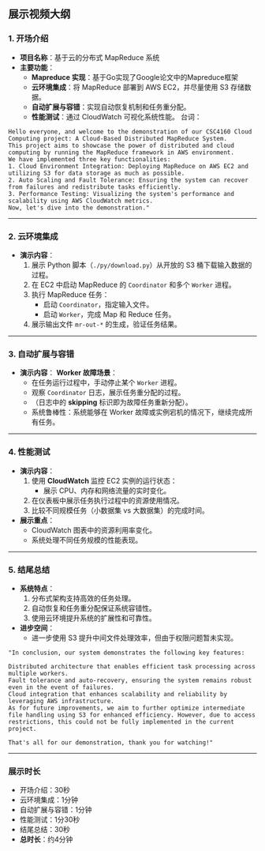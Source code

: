 ## **展示视频大纲**

### **1. 开场介绍**
- **项目名称**：基于云的分布式 MapReduce 系统  
- **主要功能**：
  - **Mapreduce 实现**：基于Go实现了Google论文中的Mapreduce框架
  - **云环境集成**：将 MapReduce 部署到 AWS EC2，并尽量使用 S3 存储数据。
  - **自动扩展与容错**：实现自动恢复机制和任务重分配。
  - **性能测试**：通过 CloudWatch 可视化系统性能。
台词：
```
Hello everyone, and welcome to the demonstration of our CSC4160 Cloud Computing project: A Cloud-Based Distributed MapReduce System.
This project aims to showcase the power of distributed and cloud computing by running the MapReduce framework in AWS environment.
We have implemented three key functionalities:
1. Cloud Environment Integration: Deploying MapReduce on AWS EC2 and utilizing S3 for data storage as much as possible.
2. Auto Scaling and Fault Tolerance: Ensuring the system can recover from failures and redistribute tasks efficiently.
3. Performance Testing: Visualizing the system's performance and scalability using AWS CloudWatch metrics.
Now, let's dive into the demonstration."
```
---

### **2. 云环境集成**
- **演示内容**：
  1. 展示 Python 脚本（`./py/download.py`）从开放的 S3 桶下载输入数据的过程。   
  2. 在 EC2 中启动 MapReduce 的 `Coordinator` 和多个 `Worker` 进程。
  3. 执行 MapReduce 任务：
     - 启动 `Coordinator`，指定输入文件。
     - 启动 `Worker`，完成 Map 和 Reduce 任务。
  4. 展示输出文件 `mr-out-*` 的生成，验证任务结果。

---

### **3. 自动扩展与容错**
- **演示内容**：
  **Worker 故障场景**：
     - 在任务运行过程中，手动停止某个 `Worker` 进程。
     - 观察 `Coordinator` 日志，展示任务重分配的过程。
     - （日志中的 **skipping** 标识即为故障任务重新分配）。
     - 系统鲁棒性：系统能够在 Worker 故障或实例宕机的情况下，继续完成所有任务。

---

### **4. 性能测试**
- **演示内容**：
  1. 使用 **CloudWatch** 监控 EC2 实例的运行状态：
     - 展示 CPU、内存和网络流量的实时变化。
  2. 在仪表板中展示任务执行过程中的资源使用情况。
  3. 比较不同规模任务（小数据集 vs 大数据集）的完成时间。
- **展示重点**：
  - CloudWatch 图表中的资源利用率变化。
  - 系统处理不同任务规模的性能表现。

---

### **5. 结尾总结**
- **系统特点**：
  1. 分布式架构支持高效的任务处理。
  2. 自动恢复和任务重分配保证系统容错性。
  3. 使用云环境提升系统的扩展性和可靠性。
- **进步空间**：
  - 进一步使用 S3 提升中间文件处理效率，但由于权限问题暂未实现。

```
"In conclusion, our system demonstrates the following key features:

Distributed architecture that enables efficient task processing across multiple workers.
Fault tolerance and auto-recovery, ensuring the system remains robust even in the event of failures.
Cloud integration that enhances scalability and reliability by leveraging AWS infrastructure.
As for future improvements, we aim to further optimize intermediate file handling using S3 for enhanced efficiency. However, due to access restrictions, this could not be fully implemented in the current project.

That's all for our demonstration, thank you for watching!"
```

---

### **展示时长**
- 开场介绍：30秒  
- 云环境集成：1分钟  
- 自动扩展与容错：1分钟  
- 性能测试：1分30秒  
- 结尾总结：30秒  
- **总时长**：约4分钟
